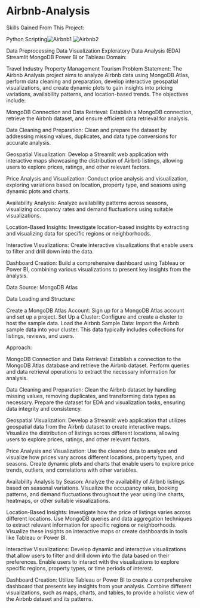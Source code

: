 # Airbnb-Analysis
Skills Gained From This Project:

Python Scripting![Airbnb1](https://github.com/srisuryaprakash55/Airbnb-Analysis/assets/139371882/b02fff08-34c2-468e-aaa8-c5effa2f63f9)
![Airbnb2](https://github.com/srisuryaprakash55/Airbnb-Analysis/assets/139371882/8b16daa1-a6ff-4d77-80de-90351d61b17f)

Data Preprocessing
Data Visualization
Exploratory Data Analysis (EDA)
Streamlit
MongoDB
Power BI or Tableau
Domain:

Travel Industry
Property Management
Tourism
Problem Statement:
The Airbnb Analysis project aims to analyze Airbnb data using MongoDB Atlas, perform data cleaning and preparation, develop interactive geospatial visualizations, and create dynamic plots to gain insights into pricing variations, availability patterns, and location-based trends. The objectives include:

MongoDB Connection and Data Retrieval: Establish a MongoDB connection, retrieve the Airbnb dataset, and ensure efficient data retrieval for analysis.

Data Cleaning and Preparation: Clean and prepare the dataset by addressing missing values, duplicates, and data type conversions for accurate analysis.

Geospatial Visualization: Develop a Streamlit web application with interactive maps showcasing the distribution of Airbnb listings, allowing users to explore prices, ratings, and other relevant factors.

Price Analysis and Visualization: Conduct price analysis and visualization, exploring variations based on location, property type, and seasons using dynamic plots and charts.

Availability Analysis: Analyze availability patterns across seasons, visualizing occupancy rates and demand fluctuations using suitable visualizations.

Location-Based Insights: Investigate location-based insights by extracting and visualizing data for specific regions or neighborhoods.

Interactive Visualizations: Create interactive visualizations that enable users to filter and drill down into the data.

Dashboard Creation: Build a comprehensive dashboard using Tableau or Power BI, combining various visualizations to present key insights from the analysis.

Data Source: MongoDB Atlas

Data Loading and Structure:

Create a MongoDB Atlas Account: Sign up for a MongoDB Atlas account and set up a project.
Set Up a Cluster: Configure and create a cluster to host the sample data.
Load the Airbnb Sample Data: Import the Airbnb sample data into your cluster. This data typically includes collections for listings, reviews, and users.

Approach:

MongoDB Connection and Data Retrieval: Establish a connection to the MongoDB Atlas database and retrieve the Airbnb dataset. Perform queries and data retrieval operations to extract the necessary information for analysis.

Data Cleaning and Preparation: Clean the Airbnb dataset by handling missing values, removing duplicates, and transforming data types as necessary. Prepare the dataset for EDA and visualization tasks, ensuring data integrity and consistency.

Geospatial Visualization: Develop a Streamlit web application that utilizes geospatial data from the Airbnb dataset to create interactive maps. Visualize the distribution of listings across different locations, allowing users to explore prices, ratings, and other relevant factors.

Price Analysis and Visualization: Use the cleaned data to analyze and visualize how prices vary across different locations, property types, and seasons. Create dynamic plots and charts that enable users to explore price trends, outliers, and correlations with other variables.

Availability Analysis by Season: Analyze the availability of Airbnb listings based on seasonal variations. Visualize the occupancy rates, booking patterns, and demand fluctuations throughout the year using line charts, heatmaps, or other suitable visualizations.

Location-Based Insights: Investigate how the price of listings varies across different locations. Use MongoDB queries and data aggregation techniques to extract relevant information for specific regions or neighborhoods. Visualize these insights on interactive maps or create dashboards in tools like Tableau or Power BI.

Interactive Visualizations: Develop dynamic and interactive visualizations that allow users to filter and drill down into the data based on their preferences. Enable users to interact with the visualizations to explore specific regions, property types, or time periods of interest.

Dashboard Creation: Utilize Tableau or Power BI to create a comprehensive dashboard that presents key insights from your analysis. Combine different visualizations, such as maps, charts, and tables, to provide a holistic view of the Airbnb dataset and its patterns.
